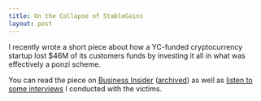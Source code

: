 ```yaml
---
title: On the Collapse of StableGains
layout: post
---
```


I recently wrote a short piece about how a YC-funded cryptocurrency startup lost \$46M of its customers funds by investing it all in what was effectively a ponzi scheme.

You can read the piece on [Business Insider](https://www.businessinsider.com/terra-luna-cryptocurrency-crash-stablegains-2022-6) ([archived](https://archive.ph/nD50M)) as well as [listen to some interviews](https://soundcloud.com/vwoo/stablegains-customer-interviews) I conducted with the victims.

